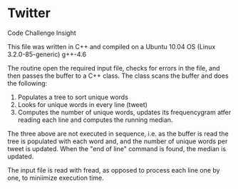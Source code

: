 # Twitter
Code Challenge Insight

This file was written in C++ and compiled on a Ubuntu 10.04 OS (Linux 3.2.0-85-generic)
g++-4.6

The routine open the required input file, checks for errors in the file, and then passes
the buffer to a C++ class.
The class scans the buffer and does the following:
1) Populates a tree to sort unique words
2) Looks for unique words in every line (tweet)
3) Computes the number of unique words, updates its frequencygram atfer reading each line
and computes the running median.

The three above are not executed in sequence, i.e. as the buffer is read the tree is populated
with each word and, and the number of unique words per tweet is updated. When the "end of line" 
command is found, the median is updated.

The input file is read with fread, as opposed to process each line one by one, to miniimize
execution time.
